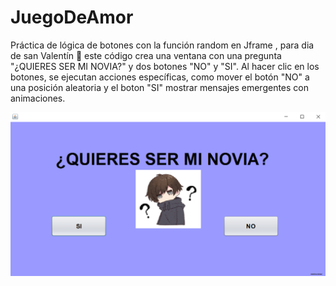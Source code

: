 # JuegoDeAmor
Práctica de lógica de botones con la función random en Jframe , para dia de san Valentín  💑
este código crea una ventana  con una pregunta "¿QUIERES SER MI NOVIA?" y dos botones "NO" y "SI".
Al hacer clic en los botones, se ejecutan acciones específicas, como mover el botón "NO" a una posición aleatoria y el boton "SI" mostrar mensajes emergentes con animaciones.

![img](https://github.com/AldairDominguez/JuegoDeAmor/blob/main/JuegoDeAmor/dist/lib/main1.PNG)

